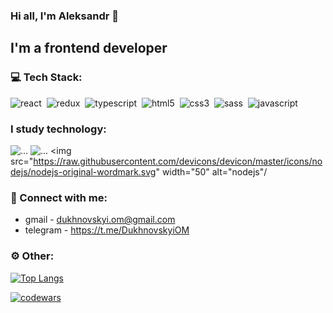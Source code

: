 ### Hi all, I'm Aleksandr 👋

## I'm a frontend developer

### 💻 Tech Stack:

<img alt="react" src="https://img.shields.io/badge/react-61DAFB.svg?&style=for-the-badge&logo=react&logoColor=fff" />&nbsp;
<img alt="redux" src="https://img.shields.io/badge/redux-764ABC.svg?&style=for-the-badge&logo=redux&logoColor=fff" />&nbsp;
<img alt="typescript" src="https://img.shields.io/badge/typescript-007ACC.svg?&style=for-the-badge&logo=typescript&logoColor=fff" />&nbsp;
<img alt="html5" src="https://img.shields.io/badge/html-E34F26.svg?&style=for-the-badge&logo=html5&logoColor=fff" />&nbsp;
<img alt="css3" src="https://img.shields.io/badge/css-1572B6.svg?&style=for-the-badge&logo=css3&logoColor=fff" />&nbsp;
<img alt="sass" src="https://img.shields.io/badge/sass-CF649A.svg?&style=for-the-badge&logo=sass&logoColor=fff" />&nbsp;
<img alt="javascript" src="https://img.shields.io/badge/javascript-F7DF1E.svg?&style=for-the-badge&logo=javascript&logoColor=fff" />&nbsp;

### I study technology:

<img src="https://www.datocms-assets.com/45470/1631026680-logo-react-native.png?fm=webp" width="75" alt="..."/> <img src="https://polyakovdmitriy.ru/wp-content/uploads/2020/09/Getting-Started-with-NextJS.jpg" width="90" alt="..."/> <img src="https://raw.githubusercontent.com/devicons/devicon/master/icons/nodejs/nodejs-original-wordmark.svg" width="50" alt="nodejs"/

### 🤝 Connect with me:
- gmail - dukhnovskyi.om@gmail.com
- telegram - https://t.me/DukhnovskyiOM


### ⚙️ Other:

[![Top Langs](https://github-readme-stats.vercel.app/api/top-langs/?username=DukhnovskyiOM)](https://github.com/anuraghazra/github-readme-stats)

[![codewars](https://www.codewars.com/users/DukhnovskyiOM/badges/micro)](https://www.codewars.com/users/DukhnovskyiOM) 

